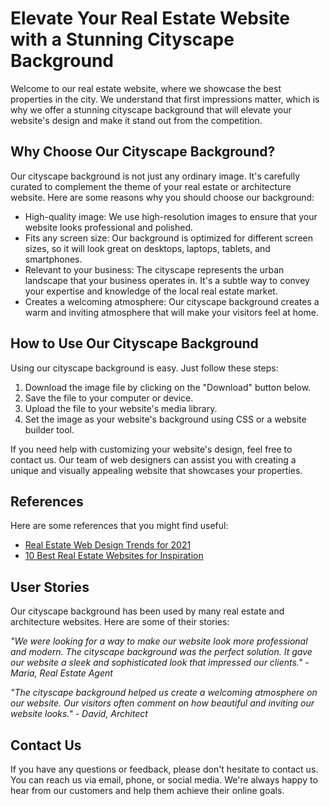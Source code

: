 <!--font:Great Vibes-->

# Elevate Your Real Estate Website with a Stunning Cityscape Background

Welcome to our real estate website, where we showcase the best properties in the city. We understand that first impressions matter, which is why we offer a stunning cityscape background that will elevate your website's design and make it stand out from the competition.

## Why Choose Our Cityscape Background?

Our cityscape background is not just any ordinary image. It's carefully curated to complement the theme of your real estate or architecture website. Here are some reasons why you should choose our background:

- High-quality image: We use high-resolution images to ensure that your website looks professional and polished.
- Fits any screen size: Our background is optimized for different screen sizes, so it will look great on desktops, laptops, tablets, and smartphones.
- Relevant to your business: The cityscape represents the urban landscape that your business operates in. It's a subtle way to convey your expertise and knowledge of the local real estate market.
- Creates a welcoming atmosphere: Our cityscape background creates a warm and inviting atmosphere that will make your visitors feel at home.

## How to Use Our Cityscape Background

Using our cityscape background is easy. Just follow these steps:

1. Download the image file by clicking on the "Download" button below.
2. Save the file to your computer or device.
3. Upload the file to your website's media library.
4. Set the image as your website's background using CSS or a website builder tool.

If you need help with customizing your website's design, feel free to contact us. Our team of web designers can assist you with creating a unique and visually appealing website that showcases your properties.

## References

Here are some references that you might find useful:

- [Real Estate Web Design Trends for 2021](#)
- [10 Best Real Estate Websites for Inspiration](#)

## User Stories

Our cityscape background has been used by many real estate and architecture websites. Here are some of their stories:

_"We were looking for a way to make our website look more professional and modern. The cityscape background was the perfect solution. It gave our website a sleek and sophisticated look that impressed our clients." - Maria, Real Estate Agent_

_"The cityscape background helped us create a welcoming atmosphere on our website. Our visitors often comment on how beautiful and inviting our website looks." - David, Architect_

## Contact Us

If you have any questions or feedback, please don't hesitate to contact us. You can reach us via email, phone, or social media. We're always happy to hear from our customers and help them achieve their online goals.

<!--

Write me content for website with wallpaper which alt text is:

"A minimalist graphic of a city skyline at dusk for a real estate or architecture website"

The name/title of the page should not be 1:1 copy of the alt text but rather a real content of the website which is using this wallpaper.

- Use markdown format 
- Start with heading
- Heading should be short and concise
- The content should look like a real website 
- The website should not be about the wallpaper, wallpaper is just a related background
- Heading should be contain work "wallpaper" or "background"
- Include real sections like references, contact, user stories, etc. use things relevant to the page purpose.
- Feel free to use structure like headings, bullets, numbering, blockquotes, paragraphs, horizontal lines, etc.
- You can use formatting like bold or _italic_
- You can include UTF-8 emojis
- Links should be only #hash anchors (and you can refer to the document itself)
- Do not include images


---


# Cityscape Wallpaper for Your Real Estate Website

Welcome to our real estate website, where we showcase the best properties in the city. Our minimalist graphic of a city skyline at dusk is the perfect wallpaper for your website. It adds a touch of sophistication and elegance to your online presence.

## Why Choose Our Cityscape Wallpaper?

Our cityscape wallpaper is not just any ordinary background image. It's carefully designed to complement the theme of your real estate or architecture website. Here are some reasons why you should choose our wallpaper:

- Minimalist design: Our wallpaper has a clean and simple design that won't distract your visitors from your content.
- High-quality image: We use high-resolution images to ensure that your website looks professional and polished.
- Fits any screen size: Our wallpaper is optimized for different screen sizes, so it will look great on desktops, laptops, tablets, and smartphones.
- Relevant to your business: The city skyline at dusk represents the urban landscape that your business operates in. It's a subtle way to convey your expertise and knowledge of the local real estate market.

## How to Use Our Cityscape Wallpaper

Using our cityscape wallpaper is easy. Just follow these steps:

1. Download the image file by clicking on the "Download" button below.
2. Save the file to your computer or device.
3. Upload the file to your website's media library.
4. Set the image as your website's background using CSS or a website builder tool.

If you need help with customizing your website's design, feel free to contact us. Our team of web designers can assist you with creating a unique and visually appealing website that showcases your properties.

## References

Here are some references that you might find useful:

- [Real Estate Web Design Trends for 2021](#)
- [10 Best Real Estate Websites for Inspiration](#)

## User Stories

Our cityscape wallpaper has been used by many real estate and architecture websites. Here are some of their stories:

_"Our website used to look outdated and unprofessional. But after we added the cityscape wallpaper, it transformed our online presence. Our visitors now stay longer on our website and engage more with our content." - John, Real Estate Agent_

_"I was looking for a background image that would represent the city that I work in. The cityscape wallpaper was the perfect fit. It's elegant and understated, but it still makes a statement." - Sarah, Architect_

## Contact Us

If you have any questions or feedback, please don't hesitate to contact us. You can reach us via email, phone, or social media. We're always happy to hear from our customers and help them achieve their online goals.


---


Heading should not include word "wallpaper". The website should not be about the wallpaper itself, wallpaper is just a related background, rewrite whole content.


---


# Elevate Your Real Estate Website with a Stunning Cityscape Background

Welcome to our real estate website, where we showcase the best properties in the city. We understand that first impressions matter, which is why we offer a stunning cityscape background that will elevate your website's design and make it stand out from the competition.

## Why Choose Our Cityscape Background?

Our cityscape background is not just any ordinary image. It's carefully curated to complement the theme of your real estate or architecture website. Here are some reasons why you should choose our background:

- High-quality image: We use high-resolution images to ensure that your website looks professional and polished.
- Fits any screen size: Our background is optimized for different screen sizes, so it will look great on desktops, laptops, tablets, and smartphones.
- Relevant to your business: The cityscape represents the urban landscape that your business operates in. It's a subtle way to convey your expertise and knowledge of the local real estate market.
- Creates a welcoming atmosphere: Our cityscape background creates a warm and inviting atmosphere that will make your visitors feel at home.

## How to Use Our Cityscape Background

Using our cityscape background is easy. Just follow these steps:

1. Download the image file by clicking on the "Download" button below.
2. Save the file to your computer or device.
3. Upload the file to your website's media library.
4. Set the image as your website's background using CSS or a website builder tool.

If you need help with customizing your website's design, feel free to contact us. Our team of web designers can assist you with creating a unique and visually appealing website that showcases your properties.

## References

Here are some references that you might find useful:

- [Real Estate Web Design Trends for 2021](#)
- [10 Best Real Estate Websites for Inspiration](#)

## User Stories

Our cityscape background has been used by many real estate and architecture websites. Here are some of their stories:

_"We were looking for a way to make our website look more professional and modern. The cityscape background was the perfect solution. It gave our website a sleek and sophisticated look that impressed our clients." - Maria, Real Estate Agent_

_"The cityscape background helped us create a welcoming atmosphere on our website. Our visitors often comment on how beautiful and inviting our website looks." - David, Architect_

## Contact Us

If you have any questions or feedback, please don't hesitate to contact us. You can reach us via email, phone, or social media. We're always happy to hear from our customers and help them achieve their online goals.

-->
